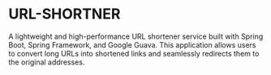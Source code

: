# URL-SHORTNER
A lightweight and high-performance URL shortener service built with Spring Boot, Spring Framework, and Google Guava. This application allows users to convert long URLs into shortened links and seamlessly redirects them to the original addresses.
